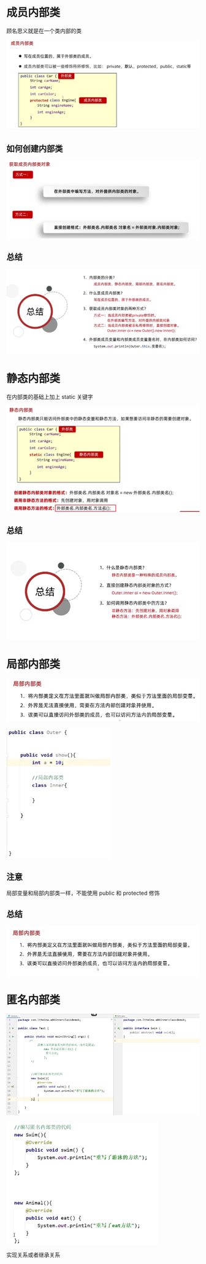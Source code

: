 # 成员内部类

顾名思义就是在一个类内部的类

![img.png](img.png)

## 如何创建内部类

![img_1.png](img_1.png)

## 总结

![img_2.png](img_2.png)

# 静态内部类

在内部类的基础上加上 static 关键字

![img_3.png](img_3.png)

## 总结

![img_4.png](img_4.png)

# 局部内部类

![img_5.png](img_5.png)

![img_6.png](img_6.png)

## 注意

局部变量和局部内部类一样，不能使用 public 和 protected 修饰

## 总结

![img_7.png](img_7.png)

# 匿名内部类

![img_8.png](img_8.png)

![img_9.png](img_9.png)

实现关系或者继承关系
